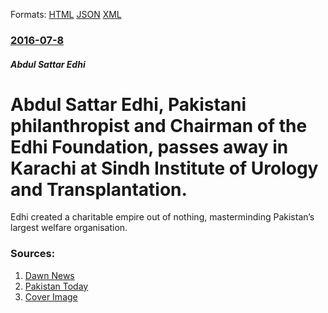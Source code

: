 
Formats: [HTML](/news/2016/07/8/abdul-sattar-edhi-pakistani-philanthropist-and-chairman-of-the-edhi-foundation-passes-away-in-karachi-at-sindh-institute-of-urology-and-tr.html)  [JSON](/news/2016/07/8/abdul-sattar-edhi-pakistani-philanthropist-and-chairman-of-the-edhi-foundation-passes-away-in-karachi-at-sindh-institute-of-urology-and-tr.json)  [XML](/news/2016/07/8/abdul-sattar-edhi-pakistani-philanthropist-and-chairman-of-the-edhi-foundation-passes-away-in-karachi-at-sindh-institute-of-urology-and-tr.xml)  

### [2016-07-8](/news/2016/07/8/index.md)

##### Abdul Sattar Edhi
# Abdul Sattar Edhi, Pakistani philanthropist and Chairman of the Edhi Foundation, passes away in Karachi at Sindh Institute of Urology and Transplantation. 

Edhi created a charitable empire out of nothing, masterminding Pakistan&rsquo;s largest welfare organisation.


### Sources:

1. [Dawn News](http://www.dawn.com/news/1267583)
2. [Pakistan Today](http://www.pakistantoday.com.pk/2016/07/08/national/edhi-sahib-put-on-ventilator-prayers-needed/)
2. [Cover Image](http://i.dawn.com/medium/2016/06/5770eaf522e43.jpg)
